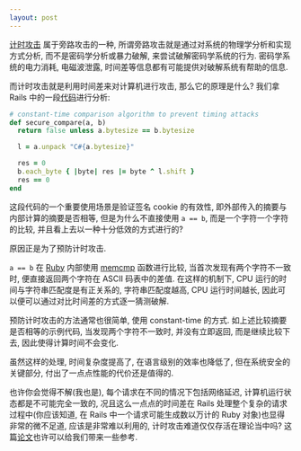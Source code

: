 ```yaml
---
layout: post
---
```


[计时攻击](http://en.wikipedia.org/wiki/Timing_attack) 属于旁路攻击的一种, 所谓旁路攻击就是通过对系统的物理学分析和实现方式分析, 而不是密码学分析或暴力破解, 来尝试破解密码学系统的行为. 密码学系统的电力消耗, 电磁波泄露, 时间差等信息都有可能提供对破解系统有帮助的信息.

而计时攻击就是利用时间差来对计算机进行攻击, 那么它的原理是什么? 我们拿 Rails 中的一段[代码](https://github.com/rails/rails/blob/master/activesupport/lib/active_support/message_verifier.rb#L57)进行分析:


```ruby
# constant-time comparison algorithm to prevent timing attacks
def secure_compare(a, b)
  return false unless a.bytesize == b.bytesize

  l = a.unpack "C#{a.bytesize}"

  res = 0
  b.each_byte { |byte| res |= byte ^ l.shift }
  res == 0
end
```

这段代码的一个重要使用场景是验证签名 cookie 的有效性, 即外部传入的摘要与内部计算的摘要是否相等, 但是为什么不直接使用 `a == b`, 而是一个字符一个字符的比较, 并且看上去以一种十分低效的方式进行的?

原因正是为了预防计时攻击.

`a == b` 在 [Ruby](https://github.com/ruby/ruby/blob/trunk/string.c#L2461) 内部使用 [memcmp](http://man7.org/linux/man-pages/man3/memcmp.3.html) 函数进行比较, 当首次发现有两个字符不一致时, 便直接返回两个字符在 ASCII 码表中的差值. 在这样的机制下, CPU 运行的时间与字符串匹配度是有正关系的, 字符串匹配度越高, CPU 运行时间越长, 因此可以便可以通过对比时间差的方式逐一猜测破解.

预防计时攻击的方法通常也很简单, 使用 constant-time 的方式. 如上述比较摘要是否相等的示例代码, 当发现两个字符不一致时, 并没有立即返回, 而是继续比较下去, 因此使得计算时间不会变化.

虽然这样的处理, 时间复杂度提高了, 在语言级别的效率也降低了, 但在系统安全的关键部分, 付出了一点点性能的代价还是值得的.

也许你会觉得不解(我也是), 每个请求在不同的情况下包括网络延迟, 计算机运行状态都是不可能完全一致的, 况且这么一点点的时间差在 Rails 处理整个复杂的请求过程中(你应该知道, 在 Rails 中一个请求可能生成数以万计的 Ruby 对象)也显得非常的微不足道, 应该是非常难以利用的, 计时攻击难道仅仅存活在理论当中吗? 这篇[论文](http://www.cs.rice.edu/~dwallach/pub/crosby-timing2009.pdf)也许可以给我们带来一些参考.
